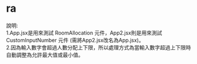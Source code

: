 # ra
說明:  
1.App.jsx是用來測試 RoomAllocation 元件，App2.jsx則是用來測試 CustomInputNumber 元件 (需將App2.jsx改名為App.jsx)。  
2.因為輸入數字會超過人數分配上下限，所以處理方式為當輸入數字超過上下限時自動調整為允許最大值或最小值。  
